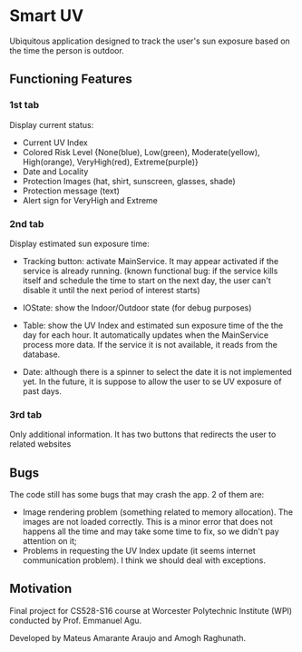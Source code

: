 # Smart UV

Ubiquitous application designed to track the user's sun exposure based on the time the person is outdoor.

## Functioning Features

### 1st tab

Display current status:

* Current UV Index
* Colored Risk Level {None(blue), Low(green), Moderate(yellow), High(orange), VeryHigh(red), Extreme(purple)}
* Date and Locality
* Protection Images (hat, shirt, sunscreen, glasses, shade)
* Protection message (text)
* Alert sign for VeryHigh and Extreme

### 2nd tab

Display estimated sun exposure time:

* Tracking button: activate MainService. It may appear activated if the service is already running. (known functional bug: if the service kills itself and schedule the time to start on the next day, the user can't disable it until the next period of interest starts)

* IOState: show the Indoor/Outdoor state (for debug purposes)

* Table: show the UV Index and estimated sun exposure time of the the day for each hour. It automatically updates when the MainService process more data. If the service it is not available, it  reads from the database.

* Date: although there is a spinner to select the date it is not implemented yet. In the future, it is suppose to allow the user to se UV exposure of past days.

### 3rd tab

Only additional information. It has two buttons that redirects the user to related websites

## Bugs

The code still has some bugs that may crash the app. 2 of them are:
* Image rendering problem (something related to memory allocation). The images are not loaded correctly. This is a minor error that does not happens all the time and may take some time to fix, so we didn't pay attention on it;
* Problems in requesting the UV Index update (it seems internet communication problem). I think we should deal with exceptions.


## Motivation

Final project for CS528-S16 course at Worcester Polytechnic Institute (WPI) conducted by Prof. Emmanuel Agu.

Developed by Mateus Amarante Araujo and Amogh Raghunath.

